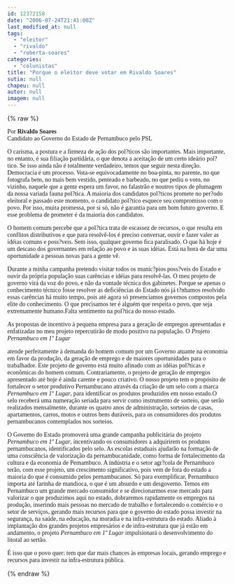 ```yaml
---
id: 12372158
date: "2006-07-24T21:41:00Z"
last_modified_at: null
tags:
  - "eleitor"
  - "rivaldo"
  - "roberta-soares"
categories:
  - "colunistas"
title: "Porque o eleitor deve votar em Rivaldo Soares"
sutia: null
chapeu: null
autor: null
imagem: null
---
```

{% raw %}
<p><P align=left><FONT face=Verdana>Por <STRONG>Rivaldo Soares</STRONG><BR></FONT><FONT face=Verdana>Candidato ao Governo do Estado de Pernambuco pelo PSL</FONT></P></p>
<p><P align=left><FONT face=Verdana></FONT></P></p>
<p><P align=left><FONT face=Verdana>O carisma, a postura e a firmeza de ação dos pol?ticos são importantes. Mais importante, no entanto, é sua filiação partidária, o que denota a aceitação de um certo ideário pol?tico. Se isso ainda não é totalmente verdadeiro, temos que seguir nesta direção. Democracia é um processo. Vota-se equivocadamente no boa-pinta, no parente, no que fotografa bem, no mais bem vestido, penteado e barbeado, no que pediu o voto, no vizinho, naquele que a gente espera um favor, no falastrão e noutros tipos de plumagem da nossa variada fauna pol?tica. A maioria dos candidatos pol?ticos promete no per?odo eleitoral e passado este momento, o candidato pol?tico esquece seu compromisso com o povo. Por isso, muita promessa, por si só, não é garantia para um bom futuro governo. E esse problema de prometer é da maioria dos candidatos.</FONT></P></p>
<p><P align=left><FONT face=Verdana>O homem comum percebe que a pol?tica trata de escassez de recursos, o que resulta em conflitos distributivos e que para resolvê-los é preciso conversar, ouvir e fazer valer as idéias comuns e poss?veis. Sem isso, qualquer governo fica paralisado. O que há hoje é um descaso dos governantes em relação ao povo e às suas idéias. Está na hora de dar uma oportunidade a pessoas novas para a gente vê.</FONT></P></p>
<p><P align=left><FONT face=Verdana>Durante a minha campanha pretendo visitar todos os munic?pios poss?veis do Estado e ouvir da própria população suas carências e idéias para resolvê-las. O meu projeto de governo virá da voz do povo, e não da vontade técnica dos gabinetes. Porque se apenas o conhecimento técnico fosse resolver as deficiências do Estado nós já t?nhamos resolvido essas carências há muito tempo, pois até agora só presenciamos governos compostos pela elite do conhecimento. O que precisamos ter é alguém que respeita o povo, que seja extremamente humano.Falta sentimento na pol?tica do nosso estado.</FONT></P></p>
<p><P align=left><FONT face=Verdana>As propostas de incentivo à pequena empresa para a geração de empregos apresentadas e enfatizadas no meu projeto repercutirão de modo positivo na população. O <I>Projeto Pernambuco em 1º Lugar</I></p>
<p> atende perfeitamente à demanda do homem comum por um Governo atuante na economia em favor da produção, da geração de emprego e de maiores oportunidades para o trabalhador. Este projeto de governo está muito afinado com as idéias pol?ticas e econômicas do homem comum. Contrariamente, o projeto de geração de empregos apresentado até hoje é ainda carente e pouco criativo. O nosso projeto tem o propósito de fortalecer o setor produtivo Pernambucano através da criação de um selo com a marca <I>Pernambuco em 1º Lugar</I>, para identificar os produtos produzidos em nosso estado.O selo receberá uma numeração seriada para servir como instrumento de sorteio, que serão realizados mensalmente, durante os quatro anos de administração, sorteios de casas, apartamentos, carros, motos e outros bens duráveis, para os consumidores dos produtos pernambucanos contemplados nos sorteios. </FONT></P></p>
<p><P align=left><FONT face=Verdana>O Governo do Estado promoverá uma grande campanha publicitária do projeto <I>Pernambuco em 1º Lugar</I>, incentivando os consumidores a adquirirem os produtos pernambucanos, identificados pelo selo. As escolas estaduais ajudarão na formação de uma consciência de valorização da pernambucanidade, como forma de fortalecimento da cultura e da economia de Pernambuco. A indústria e o setor agr?cola de Pernambuco terão, com esse projeto, um crescimento significativo, pois vem de fora do estado a maioria do que é consumido pelos pernambucanos. Só para exemplificar, Pernambuco importa até farinha de mandioca, o que é um absurdo e um desgoverno. Temos em Pernambuco um grande mercado consumidor e se direcionarmos esse mercado para valorizar o que produzimos aqui no estado, dobraremos rapidamente os empregos na produção, inserindo mais pessoas no mercado de trabalho e fortalecendo o comércio e o setor de serviços, gerando mais recursos para que o governo do estado possa investir na segurança, na saúde, na educação, na moradia e na infra-estrutura do estado. Aliado à implantação dos grandes projetos empresários e de infra-estrutura que já estão em andamento, o projeto <I>Pernambuco em 1º Lugar</I> impulsionará o desenvolvimento do litoral ao sertão.</FONT></P></p>
<p><P align=left><FONT face=Verdana>É isso que o povo quer: tem que dar mais chances às empresas locais, gerando emprego e recursos para investir na infra-estrutura pública.</FONT></P> </p>
{% endraw %}